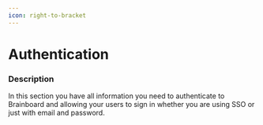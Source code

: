 ```yaml
---
icon: right-to-bracket
---
```


# Authentication

### Description

In this section you have all information you need to authenticate to Brainboard and allowing your users to sign in whether you are using SSO or just with email and password.
